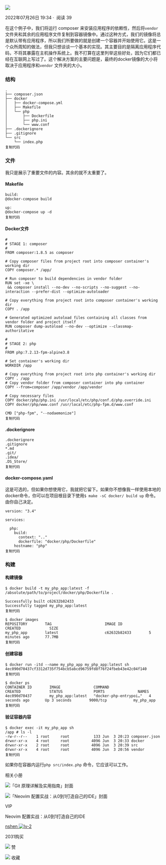    

[![](https://p1-jj.byteimg.com/tos-cn-i-t2oaga2asx/leancloud-assets/5de5a40ba9bf72c2805a.jpg~tplv-t2oaga2asx-no-mark:100:100:100:100.awebp)](https://juejin.cn/user/3650034331813288)

2022年07月26日 19:34 ·  阅读 39

在这个例子中，我们将运行 composer 来安装应用程序的依赖性，然后将`vendor` 文件夹和其余的应用程序文件复制到容器镜像中。通过这种方式，我们的镜像将总是默认带有应用程序，所以我们所要做的就是创建一个容器并开始使用它。这是一个众所周知的做法，但我只想谈谈一个基本的实现。其主要目的是隔离应用程序代码，不将其暴露在主机操作系统上。我不打算在这里列举这些好处，因为它们都已经在互联网上写过了。这个解决方案的主要问题是，最终的docker镜像的大小将取决于应用程序和`vendor` 文件夹的大小。

### 结构

```
.
├── composer.json
├── docker
│   ├── docker-compose.yml
│   ├── Makefile
│   └── php
│       ├── Dockerfile
│       ├── php.ini
│       └── www.conf
├── .dockerignore
├── .gitignore
└── src
    └── index.php
复制代码
```

### 文件

我只是展示了重要文件的内容。其余的就不太重要了。

#### Makefile

```
build:
@docker-compose build

up:
@docker-compose up -d
复制代码
```

#### Docker文件

```
#
# STAGE 1: composer
#
FROM composer:1.8.5 as composer

# Copy composer files from project root into composer container's working dir
COPY composer.* /app/

# Run composer to build dependencies in vendor folder
RUN set -xe \
 && composer install --no-dev --no-scripts --no-suggest --no-interaction --prefer-dist --optimize-autoloader

# Copy everything from project root into composer container's working dir
COPY . /app

# Generated optimized autoload files containing all classes from vendor folder and project itself
RUN composer dump-autoload --no-dev --optimize --classmap-authoritative

#
# STAGE 2: php
#
FROM php:7.2.13-fpm-alpine3.8

# Set container's working dir
WORKDIR /app

# Copy everything from project root into php container's working dir
COPY . /app
# Copy vendor folder from composer container into php container
COPY --from=composer /app/vendor /app/vendor

# Copy necessary files
COPY docker/php/php.ini /usr/local/etc/php/conf.d/php.override.ini
COPY docker/php/www.conf /usr/local/etc/php-fpm.d/www.conf

CMD ["php-fpm", "--nodaemonize"]
复制代码
```

#### .dockerignore

```
.dockerignore
.gitignore
*.md
.git/
.idea/
.DS_Store/
复制代码
```

#### docker-compose.yaml

这是可选的，但如果你想使用它，我就把它留下。如果你不想像我一样使用本地的docker命令，你可以在项目根目录下使用`$ make -sC docker/ build up` 命令。由你自己决定。

```
version: "3.4"

services:

  php:
    build:
      context: ".."
      dockerfile: "docker/php/Dockerfile"
    hostname: "php"
复制代码
```

### 构建

#### 构建镜像

```
$ docker build -t my_php_app:latest -f /absolute/path/to/project/docker/php/Dockerfile .

Successfully built c62632b82433
Successfully tagged my_php_app:latest
复制代码
```

```
$ docker images
REPOSITORY        TAG                        IMAGE ID            CREATED             SIZE
my_php_app        latest                     c62632b82433        5 minutes ago       77.7MB
复制代码
```

#### 创建容器

```
$ docker run -itd --name my_php_app my_php_app:latest sh
4ec090d70437cf3312d735f754bcb5abcd96759fd8f76f24fbeb43e42c04f140
复制代码
```

```
$ docker ps
CONTAINER ID        IMAGE               COMMAND                  CREATED             STATUS              PORTS               NAMES
4ec090d70437        my_php_app:latest   "docker-php-entrypoi…"   4 seconds ago       Up 3 seconds        9000/tcp            my_php_app
复制代码
```

#### 验证容器内容

```
$ docker exec -it my_php_app sh
/app # ls -l
-rw-r--r--    1 root     root           133 Jun  3 20:23 composer.json
drwxr-xr-x    4 root     root          4096 Jun  3 20:33 docker
drwxr-xr-x    2 root     root          4096 Jun  3 20:39 src
drwxr-xr-x    4 root     root          4096 Jun  3 20:56 vendor
复制代码
```

如果你在容器内运行`php src/index.php` 命令，它应该可以工作。

相关小册

![「Git 原理详解及实用指南」封面](https://p1-jj.byteimg.com/tos-cn-i-t2oaga2asx/gold-user-assets/2017/11/27/15ffbb05174a57f8~tplv-t2oaga2asx-no-mark:420:420:300:420.awebp)

![「Neovim 配置实战：从0到1打造自己的IDE」封面](https://p3-juejin.byteimg.com/tos-cn-i-k3u1fbpfcp/37d63d614f1b4b8dbd3b34a5c5d721d9~tplv-k3u1fbpfcp-no-mark:420:420:300:420.awebp?)

VIP

Neovim 配置实战：从0到1打造自己的IDE

[nshen ![lv-2](https://lf3-cdn-tos.bytescm.com/obj/static/xitu_juejin_web/img/lv-2.99ba5b2.png "创作等级")](https://juejin.cn/user/1873223543167326)   

2031购买

![](https://lf3-cdn-tos.bytescm.com/obj/static/xitu_juejin_web/00ba359ecd0075e59ffbc3d810af551d.svg) 赞

![](https://lf3-cdn-tos.bytescm.com/obj/static/xitu_juejin_web/3d482c7a948bac826e155953b2a28a9e.svg) 收藏